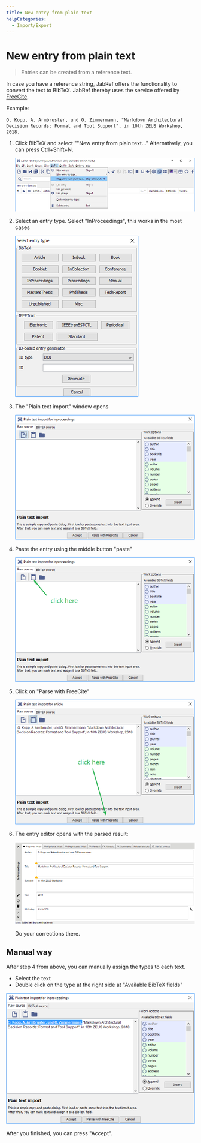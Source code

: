 ```yaml
---
title: New entry from plain text
helpCategories:
  - Import/Export
---
```


# New entry from plain text

> Entries can be created from a reference text.

In case you have a reference string, JabRef offers the functionality to convert the text to BibTeX. JabRef thereby uses the service offered by [FreeCite](http://freecite.library.brown.edu/).

Example:

```text
O. Kopp, A. Armbruster, und O. Zimmermann, "Markdown Architectural Decision Records: Format and Tool Support", in 10th ZEUS Workshop, 2018.
```

1. Click BibTeX and select ""New entry from plain text..." Alternatively, you can press Ctrl+Shift+N.

   ![Select entry type](../../.gitbook/assets/step1.png)

2. Select an entry type. Select "InProceedings", this works in the most cases

   ![entry type selection](../../.gitbook/assets/step2.png)

3. The "Plain text import" window opens

   ![plain text import](../../.gitbook/assets/step3.png)

4. Paste the entry using the middle button "paste"

   ![paste](../../.gitbook/assets/step4.png)

5. Click on "Parse with FreeCite"

   ![paste](../../.gitbook/assets/step5.png)

6. The entry editor opens with the parsed result:

   ![parsed result](../../.gitbook/assets/step6.png)

   Do your corrections there.

## Manual way

After step 4 from above, you can manually assign the types to each text.

* Select the text
* Double click on the type at the right side at "Available BibTeX fields"

![manual](../../.gitbook/assets/manual.png)

After you finished, you can press "Accept".

